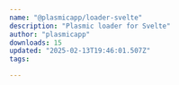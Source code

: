 ```yaml
---
name: "@plasmicapp/loader-svelte"
description: "Plasmic loader for Svelte"
author: "plasmicapp"
downloads: 15
updated: "2025-02-13T19:46:01.507Z"
tags: 

---
```

